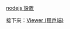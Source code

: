 [nodejs 設置](/zh-TW/viewer/go.md ':include :type=markdown')

接下來：[Viewer (用戶端)](/zh-TW/viewer/3legged/ui)